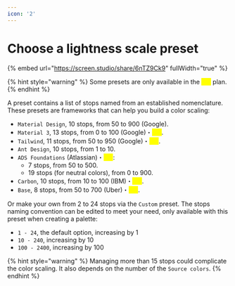 ```yaml
---
icon: '2'
---
```


# Choose a lightness scale preset

{% embed url="https://screen.studio/share/6nTZ9Ck9" fullWidth="true" %}

{% hint style="warning" %}
Some presets are only available in the <mark style="color:yellow;">`Pro`</mark> plan.
{% endhint %}

A preset contains a list of stops named from an established nomenclature. These presets are frameworks that can help you build a color scaling:

* `Material Design`, 10 stops, from 50 to 900 (Google).
* `Material 3`, 13 stops, from 0 to 100 (Google)・<mark style="color:yellow;">`Pro`</mark>.
* `Tailwind`, 11 stops, from 50 to 950 (Google)・<mark style="color:yellow;">`Pro`</mark>.
* `Ant Design`, 10 stops, from 1 to 10.
* `ADS Foundations` (Atlassian)・<mark style="color:yellow;">`Pro`</mark>:
  * 7 stops, from 50 to 500.
  * 19 stops (for neutral colors), from 0 to 900.
* `Carbon`, 10 stops, from 10 to 100 (IBM)・<mark style="color:yellow;">`Pro`</mark>.
* `Base`, 8 stops, from 50 to 700 (Uber)・<mark style="color:yellow;">`Pro`</mark>.

Or make your own from 2 to 24 stops via the `Custom` preset. The stops naming convention can be edited to meet your need, only available with this preset when creating a palette:

* `1 - 24`, the default option, increasing by 1
* `10 - 240`, increasing by 10
* `100 - 2400`, increasing by 100

{% hint style="warning" %}
Managing more than 15 stops could complicate the color scaling. It also depends on the number of the `Source colors`.
{% endhint %}
